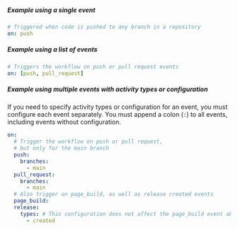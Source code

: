 ##### **Example using a single event**

```yaml
# Triggered when code is pushed to any branch in a repository
on: push
```

##### **Example using a list of events**

```yaml
# Triggers the workflow on push or pull request events
on: [push, pull_request]
```

##### **Example using multiple events with activity types or configuration**

If you need to specify activity types or configuration for an event, you must configure each event separately. You must append a colon (`:`) to all events, including events without configuration.

```yaml
on:
  # Trigger the workflow on push or pull request,
  # but only for the main branch
  push:
    branches:
      - main
  pull_request:
    branches:
      - main
  # Also trigger on page_build, as well as release created events
  page_build:
  release:
    types: # This configuration does not affect the page_build event above
      - created
```
